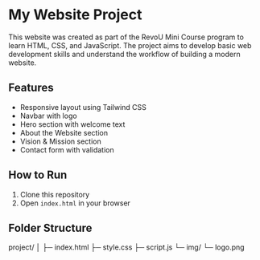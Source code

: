 # My Website Project
This website was created as part of the RevoU Mini Course program to learn HTML, CSS, and JavaScript. The project aims to develop basic web development skills and understand the workflow of building a modern website.

## Features
- Responsive layout using Tailwind CSS
- Navbar with logo
- Hero section with welcome text
- About the Website section
- Vision & Mission section
- Contact form with validation

## How to Run
1. Clone this repository
2. Open `index.html` in your browser

## Folder Structure
project/
│
├─ index.html
├─ style.css
├─ script.js
└─ img/
   └─ logo.png
